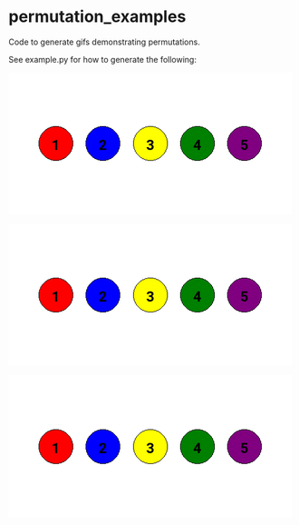 # permutation_examples
Code to generate gifs demonstrating permutations.

See example.py for how to generate the following:

![Example 1](examples/example_1.gif)

![Example 2](examples/example_2.gif)

![Example 3](examples/example_3.gif)
